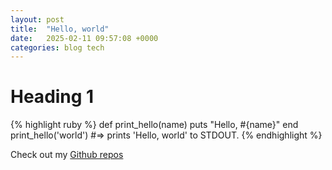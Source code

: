```yaml
---
layout: post
title:  "Hello, world"
date:   2025-02-11 09:57:08 +0000
categories: blog tech
---
```

# Heading 1


{% highlight ruby %}
def print_hello(name)
  puts "Hello, #{name}"
end
print_hello('world')
#=> prints 'Hello, world' to STDOUT.
{% endhighlight %}

Check out my [Github repos][github]

[github]: https://cthimothy.github.com
